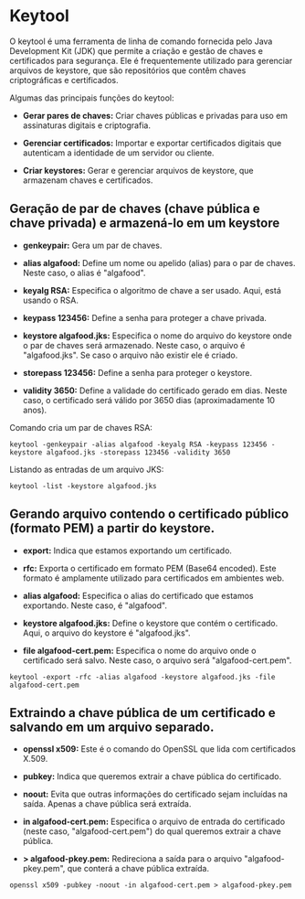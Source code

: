 # Keytool

O keytool é uma ferramenta de linha de comando fornecida pelo Java Development Kit (JDK) que permite a criação e gestão de chaves e certificados para segurança. Ele é frequentemente utilizado para gerenciar arquivos de keystore, que são repositórios que contêm chaves criptográficas e certificados.

Algumas das principais funções do keytool:

- **Gerar pares de chaves:** Criar chaves públicas e privadas para uso em assinaturas digitais e criptografia.

- **Gerenciar certificados:** Importar e exportar certificados digitais que autenticam a identidade de um servidor ou cliente.

- **Criar keystores:** Gerar e gerenciar arquivos de keystore, que armazenam chaves e certificados.


## Geração de par de chaves (chave pública e chave privada) e armazená-lo em um keystore


- **genkeypair:** Gera um par de chaves.

- **alias algafood:** Define um nome ou apelido (alias) para o par de chaves. Neste caso, o alias é "algafood".

- **keyalg RSA:** Especifica o algoritmo de chave a ser usado. Aqui, está usando o RSA.

- **keypass 123456:** Define a senha para proteger a chave privada.

- **keystore algafood.jks:** Especifica o nome do arquivo do keystore onde o par de chaves será armazenado. Neste caso, o arquivo é "algafood.jks". Se caso o arquivo não existir ele é criado.

- **storepass 123456:** Define a senha para proteger o keystore.

- **validity 3650:** Define a validade do certificado gerado em dias. Neste caso, o certificado será válido por 3650 dias (aproximadamente 10 anos).

Comando cria um par de chaves RSA:
```
keytool -genkeypair -alias algafood -keyalg RSA -keypass 123456 -keystore algafood.jks -storepass 123456 -validity 3650
```

Listando as entradas de um arquivo JKS:
```
keytool -list -keystore algafood.jks
```

## Gerando arquivo contendo o certificado público (formato PEM) a partir do keystore.

- **export:** Indica que estamos exportando um certificado.

- **rfc:** Exporta o certificado em formato PEM (Base64 encoded). Este formato é amplamente utilizado para certificados em ambientes web.

- **alias algafood:** Especifica o alias do certificado que estamos exportando. Neste caso, é "algafood".

- **keystore algafood.jks:** Define o keystore que contém o certificado. Aqui, o arquivo do keystore é "algafood.jks".

- **file algafood-cert.pem:** Especifica o nome do arquivo onde o certificado será salvo. Neste caso, o arquivo será "algafood-cert.pem".

```
keytool -export -rfc -alias algafood -keystore algafood.jks -file algafood-cert.pem
```

## Extraindo a chave pública de um certificado e salvando em um arquivo separado.

- **openssl x509:** Este é o comando do OpenSSL que lida com certificados X.509.

- **pubkey:** Indica que queremos extrair a chave pública do certificado.

- **noout:** Evita que outras informações do certificado sejam incluídas na saída. Apenas a chave pública será extraída.

- **in algafood-cert.pem:** Especifica o arquivo de entrada do certificado (neste caso, "algafood-cert.pem") do qual queremos extrair a chave pública.

- **> algafood-pkey.pem:** Redireciona a saída para o arquivo "algafood-pkey.pem", que conterá a chave pública extraída.

```
openssl x509 -pubkey -noout -in algafood-cert.pem > algafood-pkey.pem
```





